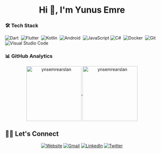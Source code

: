 <h1 align="center">Hi 👋, I'm Yunus Emre</h1>

### 🛠 Tech Stack
![Dart](https://img.shields.io/badge/Dart-05122A?style=flat&logo=dart&logoColor=29B6F6)&nbsp;
![Flutter](https://img.shields.io/badge/Flutter-05122A?style=flat&logo=flutter&logoColor=02569B)&nbsp;
![Kotlin](https://img.shields.io/badge/-Kotlin-05122A?style=flat&logo=Kotlin&logoColor=kotlin)&nbsp;
![Android](https://img.shields.io/badge/-Android-05122A?style=flat&logo=android)&nbsp;
![JavaScript](https://img.shields.io/badge/-JavaScript-05122A?style=flat&logo=javascript)
![C#](https://img.shields.io/badge/CSharp-05122A?style=flat&logo=csharp&logoColor=29B6F6)&nbsp;
![Docker](https://img.shields.io/badge/-Docker-05122A?style=flat&logo=Docker)&nbsp;
![Git](https://img.shields.io/badge/-Git-05122A?style=flat&logo=git)&nbsp;
![Visual Studio Code](https://img.shields.io/badge/-Visual%20Studio%20Code-05122A?style=flat&logo=visual-studio-code&logoColor=007ACC)&nbsp;

### 📊 GitHub Analytics

<p align="center">
<a href="https://github.com/ynsemrearslan">
  <img height="180em" align="center" src="https://github-readme-stats.vercel.app/api?username=ynsemrearslan&show_icons=true&locale=en&theme=algolia&include_all_commits=true&count_private=true" alt="ynsemrearslan"/>
  <img height="180em" align="center" src="https://github-readme-stats.vercel.app/api/top-langs?username=ynsemrearslan&show_icons=true&locale=en&layout=compact&langs_count=8&theme=algolia" alt="ynsemrearslan"/>
</a>
</p>

## 🙋‍♀️ Let's Connect
<p align="center">
  <a href="https://yunusemrearslan.info/"><img src="https://img.icons8.com/bubbles/50/000000/web.png" alt="Website"/></a>
	<a href="mailto:yunusemrearslannn@gmail.com"><img src="https://img.icons8.com/bubbles/50/000000/gmail.png" alt="Gmail"/></a>
	<a href="https://www.linkedin.com/in/yunsemrearslan/"><img src="https://img.icons8.com/bubbles/50/000000/linkedin.png" alt="LinkedIn"/></a>
	<a href="https://twitter.com/yunsemrearslan"><img src="https://img.icons8.com/bubbles/50/000000/twitter.png" alt="Twitter"/></a>
	
</p>
